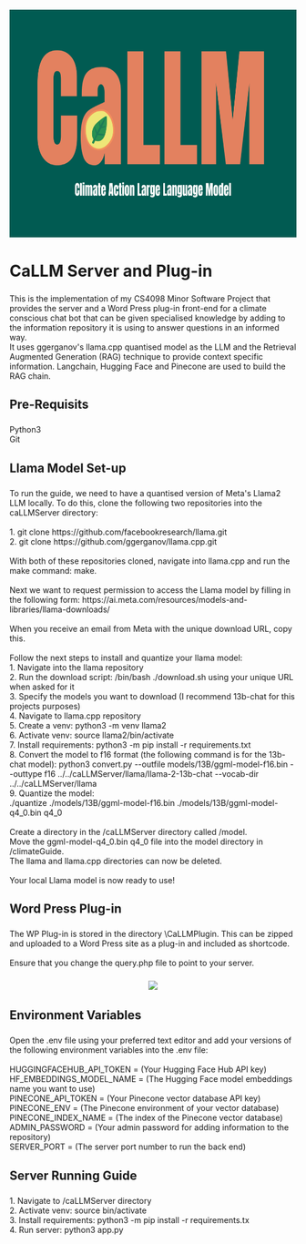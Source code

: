 
###
<div align="center">
  <img height="400" src="CaLLM.png"  />
</div>

###

<h1 align="left">CaLLM Server and Plug-in</h1>

###

<p align="left">This is the implementation of my CS4098 Minor Software Project that provides the server and a Word Press plug-in front-end for a climate conscious chat bot that can be given specialised knowledge by adding to the information repository it is using to answer questions in an informed way. <br>It uses ggerganov's llama.cpp quantised model as the LLM and the Retrieval Augmented Generation (RAG) technique to provide context specific information. Langchain, Hugging Face and Pinecone are used to build the RAG chain. </br> </p>

###

<h2 align="left">Pre-Requisits</h2>

###

<p align="left">Python3<br>Git</p>

###

<h2 align="left">Llama Model Set-up</h2>

###

<p align="left">To run the guide, we need to have a quantised version of Meta's Llama2 LLM locally. To do this, clone the following two repositories into the caLLMServer directory:<br><br>1. git clone https://github.com/facebookresearch/llama.git<br>2. git clone https://github.com/ggerganov/llama.cpp.git<br><br>With both of these repositories cloned, navigate into llama.cpp and run the make command: make.<br><br>Next we want to request permission to access the Llama model by filling in the following form: https://ai.meta.com/resources/models-and-libraries/llama-downloads/<br><br>When you receive an email from Meta with the unique download URL, copy this.<br><br>Follow the next steps to install and quantize your llama model:<br>1. Navigate into the llama repository<br>2. Run the download script: /bin/bash ./download.sh using your unique URL when asked for it<br>3. Specify the models you want to download (I recommend 13b-chat for this projects purposes)<br>4. Navigate to llama.cpp repository<br>5. Create a venv: python3 -m venv llama2<br>6. Activate venv: source llama2/bin/activate<br>7. Install requirements: python3 -m pip install -r requirements.txt<br>8. Convert the model to f16 format (the following command is for the 13b-chat model): python3 convert.py --outfile models/13B/ggml-model-f16.bin --outtype f16 ../../caLLMServer/llama/llama-2-13b-chat --vocab-dir ../../caLLMServer/llama<br>9. Quantize the model: <br>./quantize  ./models/13B/ggml-model-f16.bin ./models/13B/ggml-model-q4_0.bin q4_0<br><br>Create a directory in the /caLLMServer directory called /model.<br>Move the ggml-model-q4_0.bin q4_0 file into the model directory in /climateGuide. <br>The llama and llama.cpp directories can now be deleted.<br><br>Your local Llama model is now ready to use!</p>

###

<h2 align="left">Word Press Plug-in</h2>

###

<p align="left">The WP Plug-in is stored in the directory \CaLLMPlugin. This can be zipped and uploaded to a Word Press site as a plug-in and included as shortcode. <br><br>Ensure that you change the query.php file to point to your server.</p>

###

<div align="center">
  <img height="200" src="https://en-support.files.wordpress.com/2023/10/shortcode-block-slash-command.png"  />
</div>

###

<h2 align="left">Environment Variables</h2>

###

<p align="left">Open the .env file using your preferred text editor and add your versions of the following environment variables into the .env file:<br><br>HUGGINGFACEHUB_API_TOKEN = (Your Hugging Face Hub API key)<br>HF_EMBEDDINGS_MODEL_NAME = (The Hugging Face model embeddings name you want to use) <br>PINECONE_API_TOKEN = (Your Pinecone vector database API key) <br>PINECONE_ENV = (The Pinecone environment of your vector database)<br>PINECONE_INDEX_NAME = (The index of the Pinecone vector database) <br>ADMIN_PASSWORD = (Your admin password for adding information to the repository) <br>SERVER_PORT = (The server port number to run the back end)</p>

###

<h2 align="left">Server Running Guide</h2>

###

<p align="left">1. Navigate to /caLLMServer directory<br>2. Activate venv: source bin/activate<br>3. Install requirements: python3 -m pip install -r requirements.tx<br>4. Run server: python3 app.py</p>

###
